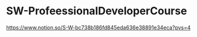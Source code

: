 # SW-ProfeessionalDeveloperCourse 

https://www.notion.so/S-W-bc738b186fd845eda636e38891e34eca?pvs=4
